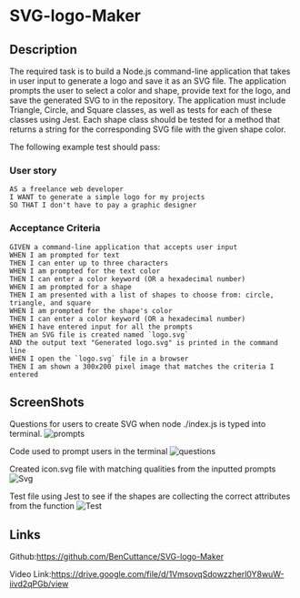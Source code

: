 # SVG-logo-Maker

## Description

The required task is to build a Node.js command-line application that takes in user input to generate a logo and save it as an SVG file. The application prompts the user to select a color and shape, provide text for 
the logo, and save the generated SVG to in the repository. The application must include Triangle, Circle, and Square classes, as well as tests for each of these classes using Jest. Each shape class should be tested 
for a  method that returns a string for the corresponding SVG file with the given shape color.

The following example test should pass:

### User story

```
AS a freelance web developer
I WANT to generate a simple logo for my projects
SO THAT I don't have to pay a graphic designer
```
### Acceptance Criteria 

```
GIVEN a command-line application that accepts user input
WHEN I am prompted for text
THEN I can enter up to three characters
WHEN I am prompted for the text color
THEN I can enter a color keyword (OR a hexadecimal number)
WHEN I am prompted for a shape
THEN I am presented with a list of shapes to choose from: circle, triangle, and square
WHEN I am prompted for the shape's color
THEN I can enter a color keyword (OR a hexadecimal number)
WHEN I have entered input for all the prompts
THEN an SVG file is created named `logo.svg`
AND the output text "Generated logo.svg" is printed in the command line
WHEN I open the `logo.svg` file in a browser
THEN I am shown a 300x200 pixel image that matches the criteria I entered
```

## ScreenShots

Questions for users to create SVG when node ./index.js is typed into terminal. 
![prompts](https://github.com/BenCuttance/SVG-logo-Maker/assets/123234427/420b4d9b-e681-4894-b0f4-ca4f943cbfce)

Code used to prompt users in the terminal
![questions](https://github.com/BenCuttance/SVG-logo-Maker/assets/123234427/758ec790-a760-4ccd-9a68-87f986cb2690)

Created icon.svg file with matching qualities from the inputted prompts
![Svg](https://github.com/BenCuttance/SVG-logo-Maker/assets/123234427/bbaa2e51-912a-422c-9558-8a223a7d55be)

Test file using Jest to see if the shapes are collecting the correct attributes from the function 
![Test](https://github.com/BenCuttance/SVG-logo-Maker/assets/123234427/c391f7ec-45a8-42f5-a545-cc97a829322c)


## Links

Github:https://github.com/BenCuttance/SVG-logo-Maker

Video Link:https://drive.google.com/file/d/1VmsovqSdowzzherl0Y8wuW-iivd2qPGb/view
